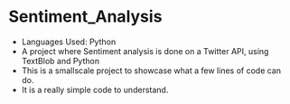 # Sentiment_Analysis
- Languages Used: Python
- A project where Sentiment analysis is done on a Twitter API, using TextBlob and Python
- This is a smallscale project to showcase what a few lines of code can do.
- It is a really simple code to understand.
